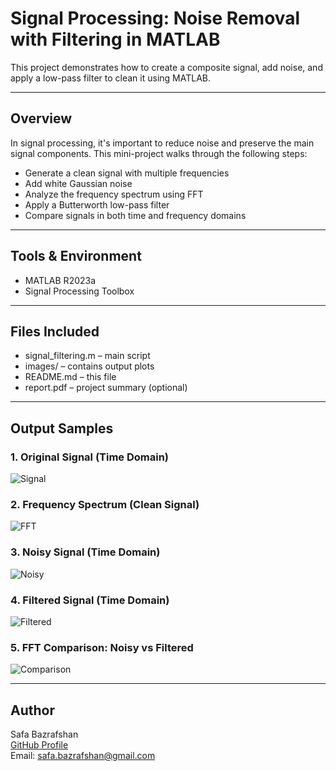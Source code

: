 # Signal Processing: Noise Removal with Filtering in MATLAB

This project demonstrates how to create a composite signal, add noise, and apply a low-pass filter to clean it using MATLAB.

---

## Overview

In signal processing, it's important to reduce noise and preserve the main signal components. This mini-project walks through the following steps:

- Generate a clean signal with multiple frequencies
- Add white Gaussian noise
- Analyze the frequency spectrum using FFT
- Apply a Butterworth low-pass filter
- Compare signals in both time and frequency domains

---

## Tools & Environment

- MATLAB R2023a
- Signal Processing Toolbox

---

## Files Included

- signal_filtering.m – main script
- images/ – contains output plots
- README.md – this file
- report.pdf – project summary (optional)

---

## Output Samples

### 1. Original Signal (Time Domain)

![Signal](images/signal_time.png)

### 2. Frequency Spectrum (Clean Signal)

![FFT](images/signal_fft.png)

### 3. Noisy Signal (Time Domain)

![Noisy](images/noisy_signal.png)

### 4. Filtered Signal (Time Domain)

![Filtered](images/filtered_signal.png)

### 5. FFT Comparison: Noisy vs Filtered

![Comparison](images/fft_comparison.png)

---

## Author

Safa Bazrafshan  
[GitHub Profile](https://github.com/safa-bazrafshan)  
Email: safa.bazrafshan@gmail.com
